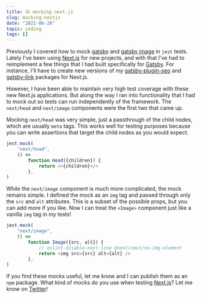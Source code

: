 ```yaml
---
title: 😜 mocking next.js
slug: mocking-nextjs
date: "2021-06-28"
topic: coding
tags: []
---
```


Previously I covered how to mock [gatsby][mock-gatsby] and [gatsby image][mock-gatsby-image] in `jest` tests. Lately I've been using [Next.js][next] for new projects, and with that I've had to reimplement a few things that I had built specifically for [Gatsby][gatsby]. For instance, I'll have to create new versions of my [gatsby-plugin-seo][gatsby-plugin-seo] and [gatsby-link][gatsby-link] packages for Next.js.

However, I have been able to maintain very high test coverage with these new Next.js applications. But along the way I ran into functionality that I had to mock out so tests can run independently of the framework. The `next/head` and `next/image` components were the first two that came up.

Mocking `next/head` was very simple, just a passthrough of the child nodes, which are usually `meta` tags. This works well for testing purposes because you can write assertions that target the child nodes as you would expect.

```javascript
jest.mock(
    "next/head",
    () =>
        function Head({children}) {
            return <>{children}</>
        },
)
```

While the `next/image` component is much more complicated, the mock remains simple. I defined the mock as an `img` tag and passed through only the `src` and `alt` attributes. This is a subset of the possible props, but you can add more if you like. Now I can treat the `<Image>` component just like a vanilla `img` tag in my tests!

```javascript
jest.mock(
    "next/image",
    () =>
        function Image({src, alt}) {
            // eslint-disable-next-line @next/next/no-img-element
            return <img src={src} alt={alt} />
        },
)
```

If you find these mocks useful, let me know and I can publish them as an `npm` package. What kind of mocks do you use when testing [Next.js][next]? Let me know on [Twitter][twitter]!

[mock-gatsby]: https://bradgarropy.com/blog/mocking-gatsby
[mock-gatsby-image]: https://bradgarropy.com/blog/mocking-gatsby-image
[next]: https://nextjs.org
[gatsby]: https://gatsbyjs.com
[gatsby-plugin-seo]: https://github.com/bradgarropy/gatsby-plugin-seo
[gatsby-link]: https://github.com/bradgarropy/gatsby-link
[twitter]: https://twitter.com/bradgarropy
